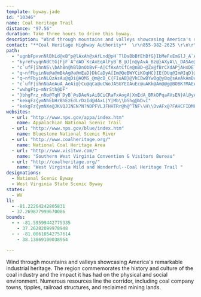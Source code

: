 ```yaml
---
template: byway.jade
id: "10346"
name: Coal Heritage Trail
distance: "97.56"
duration: Take three hours to drive this byway.
description: "Wind through mountains and valleys showcasing America's remarkable industrial heritage. The region commemorates the history and culture of the coal industry and the impact it has had on the physical and social environment. Numerous resources line the corridor, including coal company towns, tipples, railroad structures, and reclaimed mining lands."
contact: "**Coal Heritage Highway Authority**  \r\n855-982-2625 \r\n\r\n"
path: 
  - "ugnbFpxvnNlBhLd@xB^p@lAxAh@xAfLnd@pH`TlDsBbBfEhBfG}IbMeFxEmGlJ_A`AcBdA}YfHqM~DoHrCq|@d`@sEfBk_@hPyBr@}Cp@iCXcCJsCCcDSwHuAqFg@iC@gE^aDp@oC|@ySdJeb@bJsAd@cEvBmCbC_BhBiAxBmVtp@cBlDsAfB_BzAqFxDcFpEy@rAYdAEvBHdAnBfGh@dCD`@?dAKjAiAxDMdBl@hGJlCOjAi@zAe@p@sB`Ba@n@]|@ObA?tARhBjDxO`@jCCpBm@fGBz@NpAl@~AlJhO^z@NvAEt@S~@s@lAq@\\mElAYR]r@_@jBC`AVvBn@tA|AdBZjA?~A_@lA_@`@e@XiAHmNwCeDa@_AF}@XgHrDiAhAgDbGuPhTmA`A{Bv@_Al@sCjFuEnFuBlDsAxAmBp@mEPsGvB{@j@m@l@gEpGeB`B}JzEuExCwDvEoG|JgAdA{@\\_Db@eAX_Aj@mEpDmAh@mU~GsK`EcCxA}AxAyAfCaDjJmAlCmArAqDzBoAlAmHtNkJrMs@lAcFxLcBfDmCxDwGhHi@fA_@hBE~ANtNX|G?rCOpCcAvEyA~CmFjIs@tByAfG_AlBWXiAn@eF`A}Aj@mAdAuDfFiA`CkI|U[`BIvACtBL|CjApJl@rBnBfDfC~BrJpClInBzBv@^Zd@z@h@bCNjBAZOn@y@zASx@Cr@HlGNfDAxCa@lBoAfCUbA_A|Ie@lHJzGDn@R~@nCnHRfB?xBIlBg@fESvAm@nBu@dEm@rHw@`CuBdEoB~Ci@l@_DrBkClCiAr@yBf@aKV_AJcBn@_CbBaDz@}E|BYNsBvD_ArBYrB_@r@[P}AFs@PwEtCk@x@cBtD_@hAOz@SlGFrBSjAc@tAYvBCxGG`Aa@fBuBdGYlACz@\\bFFzCu@nILrAb@bAxD`D\\ZXj@VjBLfCCrAMlAa@xAcJfScC~DwDvEiBrCi@n@qAt@eDx@}ABqIkBkACaAV}KzEiAPqIX}DQyA_@mAy@sB}C_Aq@yP_Js@U_AIkAj@c@b@mC`D_BfCsApCc@nA_AvFcBvHo@xAeAdAaAd@mATaSrC}ACcGoAcAGu@F_@J}@x@iBdDWp@_@hAU`AGZIz@ClA`@xGGhJV~C?|@KhAu@xDc@jAq@dAwFnDmB|AmDnDgM`OmCrBg@`AOt@G|@D~AH^d@lAf@h@p@`@bCv@rCl@~LpAbBz@rAzAZtAHhDc@jCeAhCW|@UzFBvBL^TXfJvFhBr@rDtBbAfAdBbE`EdHn@`Bx@~C~AnHh@pBlCzH|BfL~@fCt@vA|AzAfHjDxA`AXj@Rn@Dz@Er@]bAYd@oGxE}MzGiAx@_BjBiA~AYr@[jBSfDo@dB}AlDgBrBkDxPcBbEs@|CUpCw@vNa@hDm@hCuAlCmA~@s@Xu@JeBWgCaA_Aq@s@u@k@_AwA_Dy@gAoCkBaAa@wACqAb@w@t@gAjB_AnF?xBzDhStFfMxCnMtAjF\\tC?~AIrAa@`Bm@hA{EbHmBrB{UtRoA`BmAjB_ArBYfBMzOGjB_@lBq@x@k@XkAR}AMs@WmDsBgEo@e@]_BsBi@Yi@K_ANy@h@c@~@OrA@h@VlAhFnNfAzA~EbElBt@fGdAlBLxA?vCSxDm@~@?vD`AnA|@r@~@x@hBZdBHpAErC}@hGEfABrAJbAj@hBLVVb@f@h@tAx@bKlB~Bv@bBr@~C`C~IrIh@|@X|@NdB?bBYbBcClE_@hASlA?nCh@lCh@|@v@z@~EpD|CtA`JxCx@d@hBjBrAxCp@nDH`CK|BaGj\\Ur@cAvAu@h@o@VwAR{F^{@RiAr@sEvEyBhAsB\\qGE}@PaA`@gAdAy@~AeA|FcAvBs@r@{@j@{IzCy@^cA|@u@~@aCbEiEzKsAlB_A|@qChBqOlH_C^oCNaBNi@V_@d@Sf@K`ABp@Jr@zJvSj@hCHtBElAOxA_@hAi@bA_CrC{ElE}FlHsAxCa@`CGvDb@tDhBtKpBxHFx@DbBQ|Dc@dCi@`BiAxAsEzCcA~@_BxBy@dBaCnJe@pEiBtL?j@L`@T`@\\Z|A\\nJ~@tB~AfAlAIPCl@G^^f@\\n@xAbCP^}@@e@?mA@}B@WBI?s@CQ@ODKFKFKHcAt@_@\\WVMT]v@c@VMNGF_DxBg@fA?`@KVcDnGyCrCi@P}DUGkCKqAUeA}GeN]mA?u@T}AzBsJJwAK{@Sw@Yg@sE_E_@g@g@eB[mCDe@Re@bEgEn@{@h@wARsBGm@Sq@wCsDiAgCUsBMiEU_BYkAs@_BeMwSeDkEwCuB{MuGmAwA[y@Ms@EqAH_A~AiFVkAJoACyCi@yP?mBLsCpAuKNoCBeCOsEYgCe@eCgBeH[{C?uDRaEMqBg@sBi@aAk@k@iJqGw@_@_Bg@}BUyBHgGbByARaIEsBQsAS{Ae@oJyFcAi@eBq@iA]iDi@mCO}ABiu@`EyFl@}DrAwG~DsAf@aH|@uA`@iPzIyAVyA?iB[eAe@iZoRo@q@_AuB_@qBW{C]iBw@sAm@i@k@UsASu@HuAl@mCtBsAX}@?sJaDcDe@kGEiRJyCSsB{@wCeCkBgA}@U}AIoBZ_Af@y@p@iAjBiB`Fm@fAaAdAeDdCeA`BO|@?zATjAl@hAf@^b@TfAHxCGhAFbBh@lBrAdA`Bt@rB^`CFbBK~BQtAaDbLOdACjAFdBbAbF?hAI`Ae@pA_@f@aE~BaAnAg@bA]nAeC`Q_BrDsAzBo@bBMt@CdALdBr@lBx@xA\\|@P|A?dA_@fCwDhPUnBIbB?jB^~EHlCEjB]fDe@lBk@zA{A~B_BdBcB~@{GhC{BdBmC`Cu@|@c@z@}AxE{@jBiB`CgGlGs@f@s@XyEn@}@`@_@b@i@|@_@jBUjIY`BcAdBmErC{@tAS|@?ZZdGAt@c@rB[d@i@^}AVkE}@iA?kAb@cF|EiAx@eAh@_Df@sIQcAR{Ap@gAfAo@nAcCjHcBbE{FvJ{@x@y@X_AHoAQcBeAcDaDiAy@mCcAaE{@iBDwHdB_A@wAYoAaAo@qAsBmHeBgFmCaHiB{DeHyLyUs^yDyFmBoBcBcAsG_BiAm@cBoAiAoAo@_AiAiCi@gBc@_COkBEyKSgCWsA}@_C{HkK_@y@c@oBOoAkA{YC}C~AgSnA{OfCyVHqDSsD[yB}@iD}F_Ne@sAsCmJa@aAq@eA{IsGoAm@aHeBcB}@cHcHcBmBi@aAi@gBiAyKc@iBo@wA_CkCeAgBqCmKo@aBuAkCq@y@sGiFcAq@yAQy@Ds@T{@n@g@v@Wt@g@xEUx@g@bA{@x@gAb@eAJiB[mAs@eBo@o@EwAPu@b@_@b@cFrHsBxBi@b@eAb@gDj@IcMLwA^gB~EgL\\mB?{AYkB}AsDiAuBcAoAoAgA{Ay@aB[kLe@cE]cFy@cEmBmA_A_AiAaA}Ay@kBk@yBOgC?oALeBPmA^kAbAgBjAmAx@i@xJaEbBsAx@mAn@qA\\gAPmAZ{HB}AYyF?cCh@qC`A_B`@g@nAw@vAYlAAjAL`JvBr@SNi@?k@]iA}FsNe@aCG_C`@aEhCyKnA_ClD{Dh@sAN_ABeAIiCy@sDmAwBeDyD_EiDu@gAm@oAk@}BYmDBiBPgBVy@t@qArDcC|As@~Ai@bCe@jEYpANbA`@bFjCnHzEf@D\\YBQ?w@wAiFeB}KIsELgGCoCy@_Ko@wDy@_BgEsD_AgAoIuM{AsBcB_Ds@yAkAoDwBeJKyBHmARkAj@mAz@_AzEyAxHm@|A_@hAm@hAmAx@wA^mAXyB@eCoAeWk@sC}BuGcCkEYgAE_AHg@^_A|EoJhAkE`AuC|DsHjDiKd@eCx@_NEm@Sm@o@s@oBs@sHcAaB_@mAo@eAiAyAmCs@yByBkPYwAe@u@y@SwLnB{DGiAYy@c@yC{C}AyBsAsCuFeTwCqG]yA[mC?gCZmBp@wAnAoA~Aw@n@K~ADfExAjGdA~@FhBOf@Wz@aAl@wA\\gBRyBGuQJaE_@sLmB_\\AyD@{FHkAfByC^]hBu@~@O~AIvIbBhALfA?hB]rDcBjBwAfDmD`CuClImIrEyBhNkJnDwElC}Ad@g@h@qAHmAO_Bo@sAgEgEuAq@eASgBMySg@{Di@cNmD{CgBmBoBu@uAc@aBUyAU_D?}ATsDNwFh@_EX}GHaCCwA_@mFyBsHi@y@qKgK_IgFuCsAy@m@y@_AyBoDcDkDWk@q@mD}BiGwCeM[s@yBoBUSE_A?wAA_B_@AcA?uAD@gBzHc@lAa@t@q@lCuEb@c@j@OfDHhBPfGlBdQlDvADd@Er@U~@i@lHuFdFkDlAyAT]nGeNf@_CVcEEqDOsBoAsESeAiBwPOeAYmAoA_DyAyBeAmAqGmFmAs@eCcAw@a@i@]i@]]WY]OSMWMYeAwDCI?S?QF]DMHKHKFEXMd@OZGf@GpAGdCOx@OrAy@x@oAJY`AkD`@iBFu@G_AYiA}AkCeAaBW[q@k@iD{A}E}C}Ay@mE}A_@Iq@@]BaAP{@Rs@Rs@Tq@Z_@Rc@ZQNm@l@wBzB{BlDWV[XYTUJYJ[Hm@FyCZO@W?SC[GQIq@_@sSwN_Bk@iFg@yAi@aEiDa@q@Ys@I{BZqD[eD@{AlBeFrCgFx@aD^eDDwBEoC^uEh@kAfCsBxAgB|@k@\\GzHLfCSr@[xAyAxDiCnAg@|CYrBFbBj@`F`DbCrBj@VjA@f@a@N_@BkASsAuEwKeBeHcBsIo@{GOuKBaGGu@Qq@w@eBeB_DYy@[mCM_@[_@]Y{MiEiPaHwIyAsFo@wCSm@Da@D{@\\gBtAs@zAgIlUYf@_Al@y@?mAOuAi@qEuDiAwAk@_A_BoDk@qBKgA_@{Qe@uAmBkAcG_CyD_AgBSyAJw@Pw@`@}@~@c@x@kBzFi@PgAQ_B_A_A}A]cBe@yE_@_Bo@aB_BaCqB}AmA]}@AgAHoA`@wAxAyBfF_ApAy@l@o@V}BJy@OiAm@iD_E_KgJ_By@yC[s@]iB}A_AWwKV{Fr@s@?aAKaA]gCoAkAc@]EkDPeKxBaId@}Ax@cC~BoAz@yA^sALcCUkKmCmHqCcDyAeHyDeBm@cBQigAxFsGDcYG_HR_AWqF}D_BO}DVo@G_AcA{I}MeBgBmB_A}EoAyEs@_Ng@wAg@{G{DOAS?u@LK@KAKEOMCMAO?IHuAAi@gBgEyBmDwE{E_DyBiI_C[EQASAYESGyDgBiBsAyBsBq@[{@FwIzCeNbAu@KiAyAm@YgTsDeA?cBd@c@ZoAjB_@Js@Qs@iBk@i@mDaAoBY}PjAmJByAh@yBdBs@Lo@QiAmBcAk@uADgCr@e@D}@QkAs@{Ce@y@_AKc@IeBSy@Wg@g@]sHkBaDUmAi@_DiB_BYYQuAkEoH{KK{@NmCIqA_@s@mAe@UUEo@RyACg@yA_D?_@Ta@XKxAJr@Kh@SxByAnAgA^q@Ty@t@aIJeC?gCsBy{@WcDoCiJuBoP}BgJm@_Bq@eAmAiAsBwA{@eAi@yAWaB_BeQHeGiAqQi@wG_AsIDgCfAsDJ{AIsGi@{L]Jw@DmCFya@x@{HX_EXoPpBqFCsAc@{@Qk@Qo@Uy@_@mAs@[WGEWW]Yi@q@qC}DoDqHkDiHgEuIMWM?yA_DsBwDy@iAi@q@wAaBqCmCoDsCsCaBsBaAoBu@uEkA{KkC{Ag@eFsCwCkCeAsAiAsBuAsC]gAs@mCsBaImAkFk@kBm@oAq@iAU]kA{A}IkLeEmFc@c@gAaAgAeAa@WyE}CsGeE{T{NyCqBeBmA}AqAkAeAeA_Aa@a@mByB}@cAcAkAaCwCsBeCwDqEsA}AAUcAoAOWi@o@KM_E_FkB}B}@iAuEqFqOqOMCkBkBY]Ye@[s@o@cB]uAUcBDg@EcDB{BHsAD[TqDE_@LqBLmCEgCSeBk@_Cc@iAoAmBsB_ByBw@oY_BiIgAuI_B}AMqCEoFGo@KyAq@uBeBy@gAs@yAmA_Ec@y@eAgAiB{@gLqCwU_FiCy@aBoAqAqBwByH_AmBgAsAuAmAuBy@_PkCyNy@yADyAXmDvB}Cz@aMp@iBEsHeAgBGeGZ_@IkBLy@KqAm@eCxAgDt@qr@pEmAXsAf@mBfAiBtAkw@|q@iAr@gBl@oB\\sBCyeAiNcEa@gDCsC\\_TnGcSfFsXdIgHhBgEh@cB@sBMqDq@eTcGgk@sWmCyAeBwAwByBaKkPwBuCoDkDcCgBcCuAcCe@mFWeABcANuAv@kFtFiBhAiBb@uFb@kEDoRyAeDq@uAq@uAgAw@aAo@kAm@yA_@_B}Jot@IiBNiCbBsEDSb@mAt@eCRmCEmBSsA]kAuFwLc@sAc@}BOcBIwB?eCR{ECyAK_Bc@oBy@_BmAqAuToNcB{AiBcCmEoImCmEcLoLaAq@iBe@iACiAHoA^ea@~Qw@r@Ul@_ArGo@bBiDxGiAlAi@XcATaGHiBj@iAr@sF~HgAfAoA`AyD|AcOtCuAB_BWuAm@uAsAk@eAc@kAcAwFy@cCiEmIw@aA{@y@eNyHiCgAcHkC{AUyE]_@Ic@]e@i@w@k@"
  - "kyreFvyqnNdCtG|FjF`A^dAD`KcAxEqAlFyB`B_@J[n@yAvA_Bz@}AXyA\\_DASAe@Ga@Mu@UwA"
  - "c`ufF|ihnNS\\bAhBn@hBlDnObBvF~A|CfAxAtCfCe@nBD~@Zx@fBrCXdAPjAHxDE`Ae@fD@lCGdAcAjEsBvNu@_@}AeA_@?wDxG"
  - "q~nfFbyinNe@a@mBkAg@a@mEaD}DkCaDyA[Im@QeBWYCiKOqHC}IE{DUq@Im@IqD}@sPgEiPgEuD}@kBm@yG{AyAKcHOaZi@uCU_HqAqFeAw@A{@x@"
  - "q~nfFbyinNLQzAsAu@qDi@AQMS_@m@cD_C{FIuAB}@VkCBwBYwBg@yBq@sAeAkAmDuBiA]kBUgCcBwBy@C[XmDB}@H_@bBgCnA{@Tw@BmAYqAs@mAk@a@}E}BYo@C}@Tm@|Bu@pFiFH{@Kw@CmATmBhA_CX_BJsBUmBe@yAgHePyDwHw@iDDsB\\qAd@o@f@[`B_@x@?tANx@CtA_@p@e@h@s@b@y@TaANeAAoCg@kERy@^a@bAo@lGaBhBaBdBiAvAoB~@eCx@oCh@qCZkCl@wL?aAOiAsB}HoBqCmA_C}A}Bu@i@o@SiBWeEMkE?mASoAgAi@sAOqAOWk@YK[BwAN{FZeB|@aDJaAG}CV}FKy@cC_Eu@y@wCqC_CyAmAyAa@cAw@kGUe@wDyDiBuHOYcBiB_B}@uAsA{D_DgCuFsFuFmHkNg@aBOuC`@yCjAwEHiF_AyDUe@cEyEqCsDu@sC}@sEB{FmDyEmB_AcCa@eBeAs@eAwB{AyB{@_EQwAQoBq@cBCo@RcCtCa@VeDf@{OlA_CJoDdBGPB|@MV}G`G}DfCiAh@"
  - "c`ufF|ihnNaAeAuA_AeAi@}Cu@qCa@uCWoJASGYEOAuEc@uAKk@Am@@g@BOBK?MAEAIAXdFy@r@iCpC_An@mBd@iEVm@CcD}@kEsD_CqCuAgD{@mH]eA}DuGaC_Ju@iB{CwFwAyA}CmAmXmEkFmAsEgBie@oUsIyDuBk@uDi@_k@wDoVsA}@IIEg@?a@@k@DqANa@w@[i@IE]IiEiB}CsByBmB}DsEgIiMoAaBaKsIcBeB}VyYqE}DgCuAuFqBoaA}TsEuA_CkA}NgJqqAsz@cBu@_AMiBRgBdAe@p@oBhEwBvDcEnGoAj@cEdAiARu@?{Dy@oA@aErA"
  - "wwhgFtp~mNrSth@DF"
  - "}bhgFrz_nNo@TqH`DyB`@sDAeNsAiBCiCRaFxAogA|XmEdA_BRkDPqaAVsEN}Al@yApAwGzJuA~A}A`A_E~Ag@b@i@fAU`BcC|e@@lAfAxGpI~a@~ApE`I`RTfARrAtAb\\FtGYzKYdHYxBsBnIcA`CqKfQqFdG]t@s@xC]dAk@z@iAdAaAb@}@NgBGmAe@iDsBm@q@WmAC_Ah@uHDkBEy@Ss@m@aAuA}Ay@Y_EIoFw@qFv@iEYw@@m@Lc@X_CpDm@Re@E_@SY_@[qA_A}Bq@wCUk@i@g@eAg@cCe@}CKiDFs@EsDiB_BwAeG{I_BsCc@_@i@JiFzBi@Jaj@bAiCLyAXw@VaAr@cBhCm@\\u@NwBBaARyA|@mCn@mAbAwCbAeB~AcBd@iBv@eALm@RoA|@gIfCw@FeDEy@[wCyC{Ay@}@WmBYoCeAo@AsBPOOSi@Xu@X[xA]rBJtJrB|@HVIZa@N}@|@gIb@aAZSb@DZZvC`IVVVD^KfBeAhDD^M^m@h@kE^eAl@YnDd@l@Gh@e@rAkExAuGt@eAXAZLhCdEf@J^QnA}AnCU|@i@bB}Ah@Ep@FXGVWxBmE^_ADk@Cg@k@sBe@eEJ_A|@gAJsAiBgISaBEkBT}Fl@_D?eAYkA[a@aIyF}DsEUe@N[VI`K^pAEhAStAs@vA_BtAyCFg@Cg@c@cB?{@^_ENcD`AwC@sBgIaw@s@aF}@iCiAwAqQaMu@Ym@Ey@HyA^eB@gB_@eC_AgAg@_Aw@y@_AmAsBoC{KwAsDeAaByAyA{IaGoAqAo@mA]mAK_ABkBJgAd@sA|D{H|D_JrAaFh@gENcFHkf@CaIi@gb@DqBNaBr@_Dl@yAx@wAh@m@|B_BxAk@`Fg@`Cm@jO{HlBqAxA_Bt@iAzF{Lv@iDVaDEyBOsBuKct@iBaJgHqXy@aEe@aEUmDMwHfAce@NwDt@wJd@}DbBoJrAyFtKe]nAyE^_CT{CJkDAaCOaCYeC_AgEgVis@k@uDIqCHsBZqBbAmCx@yAnAiAlEsBle@gQrDmAbD_BbDqCtBc@vABrAb@rAfAx@fAj@jArR~a@bC`E|BbDjC`DjDlD|g@ra@bCdCdBtB|DlGjDfIjA`Ex@rDhArHfEja@bCzObCtLnC`L`A`DdFfOfDbI|AjDhFbKpErHzdAb`BvIpLjJrLnJtKrCrDt@dA"
  - "kekgFz{ymNhEbHrBhEzEdLrDzId@dAxL|Y|Mb\\bShg@bDvI"
  - "kekgFz{ymNXe@JKVQJINEN?N?NDPFVLJFHHTRr@h@^TNF\\H\\DvAFx@?FAHCFIDMF[DWLiBDoALiBDmADQ@LNj@L^Rr@Pb@Tf@\\h@NNJFLFP?d@AJALGFIBIBI?OAIAU@UD]DMDEHCLAL@JAZ?TBGJCBEDI@OAM?MBIHGFCJAL@V@XD`@@H?HAHCHGFIDM@_@@WAO?OBMDIFEFGLALANJ`AL`AH\\L`@LVFTDT?H?FEHa@d@GRCP?P?PBXLj@?N?LEPEJMLIDULKJIRENGn@Cf@CTAJIZIXGRKPKNMLYNg@RQLGDEFUb@GPKLON_CtA_@VIBM@MAMEIEIIEOI[IUKOQQGEOGQ?G@[N_@HMBe@BWDSFi@RMHKJS\\MHKDM@QAUESGk@@m@HS?MCQEeAi@g@]OIMEQCS@QFQFg@\\SRUVOVKJMHQF]D[D_@?O?_@Gi@OIAM@MBG@DDPJz@Tz@TH@PDJ@H@RATEpBq@PEN?R@LDLFj@^f@ZpAp@THZDTAN@PDNHPPPJRHHBRF^F|@JT?TCREFCHCDATAL@LBLFJHNPNNPHPDHBX?TCh@Ml@KZEp@IN@VATEDAPGTEREJGPK^_@RMr@]NIV[HQVYTOPK\\]X[Vc@LOPQPIRSRYZk@Vc@Zm@BCD?D@@D@DKZk@lBUl@_@t@Yh@CD?F@BBBF@DCPOTYNUL[R[NULURg@NWHMDG`@a@JOHQPkAFOFKv@o@d@_@TUz@gAXU`@i@`@k@fAeBJMFEDAFAF?JDtBpBnAzA@B?FMZsAtBINKTQb@KZEJQr@GNIZCRAFc@lBAPBJBDPJjBnAn@b@d@b@JHNPHP@J?LADCFYd@IHGBEBC@E?E?gASoAQYCYAM@UDSHILORe@dAKPSVu@t@k@p@gAxAA@@FBFDBD@FCFQNWNWhA_ALQZW~@u@PKPGPER?r@F`BThBLpCFz@C|@IlAShBc@r@Wr@Wf@Wf@[n@YXOr@_@TMXUTSd@o@d@o@POLEB?D@DD@F@FCHGLORUVU`@S\\W\\IDgAz@cAr@iAdAWTc@Zg@VeAb@UF[LSLSLy@r@WNSHQ@[?[C]Ec@OQAU?QBUJQBQBSAOEUGQAQAs@J[FQHOL_@b@c@l@Wd@OZUn@Uv@IJUXSNSNEDWF_@Rc@Nk@ZOLOJ[X]Rg@TMJINGNO\\MRKLKHODOBQ?YISAUAM@G?KDKHKJUj@K\\MTMRMNOJQHSFY?i@AUCI?IBQDOJIJMNCFIFIDK@KCYA[?G@KFIFKPWd@KJOFMBM?MA_@Mk@WEAEAIAE?M@O@m@\\e@XIHOJOFQBc@@u@@w@CiA?mA?kBE_@Ea@Ic@OMCM?MBIFKJKZERCTDbC?`AAjCCl@?N@LBRFNLT\\^\\X`@VXPfBxAZZHNZh@Vf@DNDTBXB`AHpA@h@?V@x@Dv@BJHVFNLRLLfA~@XXX`@\\^JJNDJ@N?NEt@a@XKXEVCX?VB^N`@Xh@Z`@Rd@Ll@JdBPTFTLNLLPJPVjAHXRb@\\r@hApBZd@VZz@x@f@^PLZLlBb@NFPJLLR\\PX^j@b@j@PTl@f@f@`@TNVHPBP?RCzBq@XONMLQVi@V]b@i@`@g@ZYROXMVGd@Ch@CfA?xBBx@AVC^IZIVKZQTSh@k@VWXU"
websites: 
  - url: "http://www.nps.gov/appa/index.htm"
    name: Appalachian National Scenic Trail
  - url: "http://www.nps.gov/blue/index.htm"
    name: Bluestone National Scenic River
  - url: "http://www.coalheritage.org/"
    name: National Coal Heritage Area
  - url: "http://www.visitwv.com/"
    name: "Southern West Virginia Convention & Visitors Bureau"
  - url: "http://coalheritage.org/"
    name: "West Virginia Wild and Wonderful--Coal Heritage Trail "
designations: 
  - National Scenic Byway
  - West Virginia State Scenic Byway
states: 
  - WV
ll: 
  - -81.22264242805831
  - 37.269877999670086
bounds: 
  - - -81.59599442775335
    - 37.26282099978948
  - - -81.00610542757614
    - 38.13869100038954

---
```


Wind through mountains and valleys showcasing America's remarkable industrial heritage. The region commemorates the history and culture of the coal industry and the impact it has had on the physical and social environment. Numerous resources line the corridor, including coal company towns, tipples, railroad structures, and reclaimed mining lands.